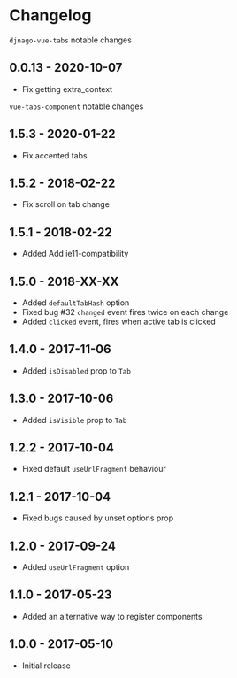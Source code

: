# Changelog

`djnago-vue-tabs` notable changes

## 0.0.13 - 2020-10-07
- Fix getting extra_context

`vue-tabs-component` notable changes

## 1.5.3 - 2020-01-22
- Fix accented tabs

## 1.5.2 - 2018-02-22
- Fix scroll on tab change

## 1.5.1 - 2018-02-22
- Added Add ie11-compatibility

## 1.5.0 - 2018-XX-XX
- Added `defaultTabHash` option
- Fixed bug #32 `changed` event fires twice on each change
- Added `clicked` event, fires when active tab is clicked

## 1.4.0 - 2017-11-06
- Added `isDisabled` prop to `Tab`

## 1.3.0 - 2017-10-06
- Added `isVisible` prop to `Tab`

## 1.2.2 - 2017-10-04
- Fixed default `useUrlFragment` behaviour

## 1.2.1 - 2017-10-04
- Fixed bugs caused by unset options prop

## 1.2.0 - 2017-09-24
- Added `useUrlFragment` option

## 1.1.0 - 2017-05-23
- Added an alternative way to register components

## 1.0.0 - 2017-05-10
- Initial release
